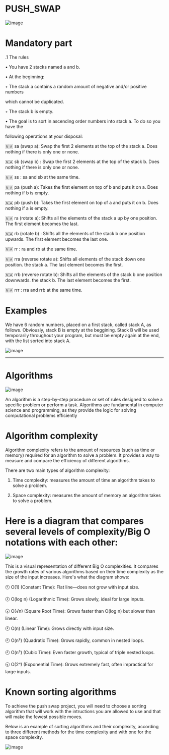 # PUSH_SWAP



![image](https://github.com/user-attachments/assets/215215d1-c4f9-49e5-833d-42c16b24d363)



# Mandatory part

.1 The rules

• You have 2 stacks named a and b.

• At the beginning:

◦ The stack a contains a random amount of negative and/or positive numbers

which cannot be duplicated.

◦ The stack b is empty.

• The goal is to sort in ascending order numbers into stack a. To do so you have the

following operations at your disposal:


🇲🇦 sa (swap a): Swap the first 2 elements at the top of the stack a. Does nothing if there is only one or none. 

🇲🇦 sb (swap b) : Swap the first 2 elements at the top of the stack b. Does nothing if there is only one or none. 

🇲🇦 ss : sa and sb at the same time. 

🇲🇦 pa (push a): Takes the first element on top of b and puts it on a. Does nothing if b is empty. 

🇲🇦 pb (push b): Takes the first element on top of a and puts it on b. Does nothing if a is empty. 

🇲🇦 ra (rotate a): Shifts all the elements of the stack a up by one position. The first element becomes the last. 

🇲🇦 rb (rotate b) : Shifts all the elements of the stack b one position upwards. The first element becomes the last one. 

🇲🇦 rr : ra and rb at the same time. 

🇲🇦 rra (reverse rotate a): Shifts all elements of the stack down one position. the stack a. The last element becomes the first. 

🇲🇦 rrb (reverse rotate b): Shifts all the elements of the stack b one position downwards. the stack b. The last element becomes the first. 

🇲🇦 rrr : rra and rrb at the same time.

# Examples

We have 6 random numbers, placed on a first stack, called stack A, as follows. Obviously, stack B is empty at the beggining. Stack B will be used temporarily throughout your program, but must be empty again at the end, with the list sorted into stack A.

![image](https://github.com/user-attachments/assets/dda016e2-af7b-4287-9c74-58c5d2c741eb)

--------------------------------------------------------------------------------------------------------------------------------------

# ****Algorithms****

   ![image](https://github.com/user-attachments/assets/eb151018-a77f-4a2b-8e16-375b7c082f53)


An algorithm is a step-by-step procedure or set of rules designed to solve a specific problem or perform a task. Algorithms are fundamental in computer science and programming, as they provide the logic for solving computational problems efficiently

# Algorithm complexity

Algorithm complexity refers to the amount of resources (such as time or memory) required for an algorithm to solve a problem. It provides a way to measure and compare the efficiency of different algorithms.


There are two main types of algorithm complexity:

1. Time complexity: measures the amount of time an algorithm takes to solve a problem. 


2. Space complexity: measures the amount of memory an algorithm takes to solve a problem.

# Here is a diagram that compares several levels of complexity/Big O notations with each other:

![image](https://github.com/user-attachments/assets/c2e32414-db48-4c95-b55c-507428659eaf)

This is a visual representation of different Big O complexities. It compares the growth rates of various algorithms based on their time complexity as the size of the input increases. Here's what the diagram shows:


🕙 O(1) (Constant Time): Flat line—does not grow with input size.


🕖 O(log n) (Logarithmic Time): Grows slowly, ideal for large inputs.


🕢 O(√n) (Square Root Time): Grows faster than O(log n) but slower than linear.


🕗 O(n) (Linear Time): Grows directly with input size.


🕘 O(n²) (Quadratic Time): Grows rapidly, common in nested loops.


🕘 O(n³) (Cubic Time): Even faster growth, typical of triple nested loops.


🕤 O(2ⁿ) (Exponential Time): Grows extremely fast, often impractical for large inputs.

# Known sorting algorithms
To achieve the push swap project, you will need to choose a sorting algorithm that will work with the intructions you are allowed to use and that will make the fewest possible moves.

Below is an example of sorting algorithms and their complexity, according to three different methods for the time complexity and with one for the space complexity.

![image](https://github.com/user-attachments/assets/6419fe37-1bbe-4c71-8c28-a707400601ee)
